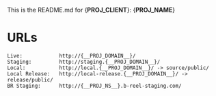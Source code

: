 This is the README.md for {__PROJ_CLIENT__}: {__PROJ_NAME__}

# URLs

    Live:            http://{__PROJ_DOMAIN__}/
    Staging:         http://staging.{__PROJ_DOMAIN__}/
    Local:           http://local.{__PROJ_DOMAIN__}/ -> source/public/
    Local Release:   http://local-release.{__PROJ_DOMAIN__}/ -> release/public/
    BR Staging:      http://{__PROJ_NS__}.b-reel-staging.com/
